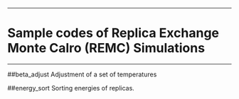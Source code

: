 ------------------------------------------------------------------------
# Sample codes of Replica Exchange Monte Calro (REMC) Simulations
------------------------------------------------------------------------
##beta_adjust
  Adjustment of a set of temperatures

##energy_sort
  Sorting energies of replicas.

